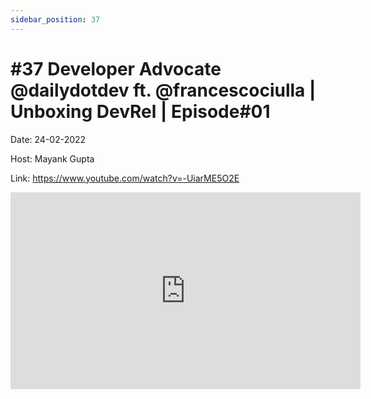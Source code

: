 ```yaml
---
sidebar_position: 37
---
```


# #37 Developer Advocate @dailydotdev ft. @francescociulla | Unboxing DevRel | Episode#01

Date: 24-02-2022

Host: Mayank Gupta

Link: https://www.youtube.com/watch?v=-UiarME5O2E

<iframe width="560" height="315" src="https://www.youtube.com/embed/-UiarME5O2E" title="YouTube video player" frameborder="0" allow="accelerometer; autoplay; clipboard-write; encrypted-media; gyroscope; picture-in-picture; web-share" allowfullscreen></iframe>